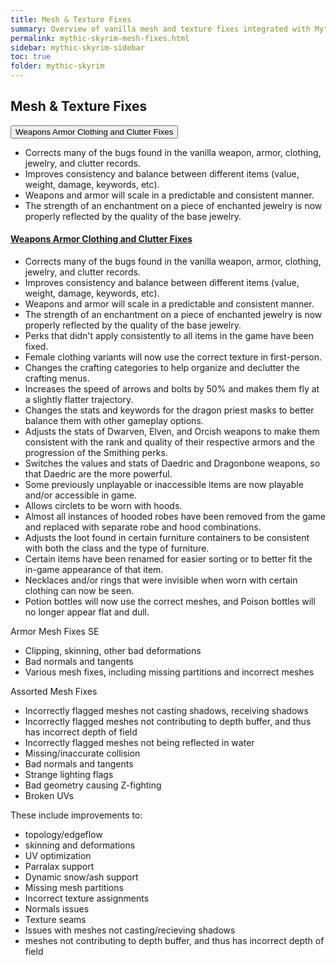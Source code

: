 ```yaml
---
title: Mesh & Texture Fixes
summary: Overview of vanilla mesh and texture fixes integrated with Mythic Skyrim.
permalink: mythic-skyrim-mesh-fixes.html
sidebar: mythic-skyrim-sidebar
toc: true
folder: mythic-skyrim
---
```


## Mesh & Texture Fixes

<button type="button" class="btn btn-info" data-toggle="collapse" data-target="#demo">Weapons Armor Clothing and Clutter Fixes</button>
<div id="demo" class="collapse">
  
  - Corrects many of the bugs found in the vanilla weapon, armor, clothing, jewelry, and clutter records.
  - Improves consistency and balance between different items (value, weight, damage, keywords, etc).
  - Weapons and armor will scale in a predictable and consistent manner.
  - The strength of an enchantment on a piece of enchanted jewelry is now properly reflected by the quality of the base jewelry.
  
</div>

<div class="panel-group">
  <div class="panel panel-default">
    <div class="panel-heading">
      <h4 class="panel-title">
        <a data-toggle="collapse" href="#collapse1">Weapons Armor Clothing and Clutter Fixes</a>
      </h4>
    </div>
    <div id="collapse1" class="panel-collapse collapse">
      <ul class="list-group">
        <li class="list-group-item">Corrects many of the bugs found in the vanilla weapon, armor, clothing, jewelry, and clutter records.</li>
        <li class="list-group-item">Improves consistency and balance between different items (value, weight, damage, keywords, etc).</li>
        <li class="list-group-item">Weapons and armor will scale in a predictable and consistent manner.</li>
        <li class="list-group-item">The strength of an enchantment on a piece of enchanted jewelry is now properly reflected by the quality of the base jewelry.</li>
        <li class="list-group-item">Perks that didn't apply consistently to all items in the game have been fixed.</li>
        <li class="list-group-item">Female clothing variants will now use the correct texture in first-person.</li>
        <li class="list-group-item">Changes the crafting categories to help organize and declutter the crafting menus.</li>
        <li class="list-group-item">Increases the speed of arrows and bolts by 50% and makes them fly at a slightly flatter trajectory.</li>
        <li class="list-group-item">Changes the stats and keywords for the dragon priest masks to better balance them with other gameplay options.</li>
        <li class="list-group-item">Adjusts the stats of Dwarven, Elven, and Orcish weapons to make them consistent with the rank and quality of their respective armors and the progression of the Smithing perks.</li>
        <li class="list-group-item">Switches the values and stats of Daedric and Dragonbone weapons, so that Daedric are the more powerful.</li>
        <li class="list-group-item">Some previously unplayable or inaccessible items are now playable and/or accessible in game.</li>
        <li class="list-group-item">Allows circlets to be worn with hoods.</li>
        <li class="list-group-item">Almost all instances of hooded robes have been removed from the game and replaced with separate robe and hood combinations.</li>
        <li class="list-group-item">Adjusts the loot found in certain furniture containers to be consistent with both the class and the type of furniture.</li>
        <li class="list-group-item">Certain items have been renamed for easier sorting or to better fit the in-game appearance of that item.</li>
        <li class="list-group-item">Necklaces and/or rings that were invisible when worn with certain clothing can now be seen.</li>
        <li class="list-group-item">Potion bottles will now use the correct meshes, and Poison bottles will no longer appear flat and dull.</li>
      </ul>
    </div>
  </div>
</div>


Armor Mesh Fixes SE
- Clipping, skinning, other bad deformations
- Bad normals and tangents
- Various mesh fixes, including missing partitions and incorrect meshes

Assorted Mesh Fixes
- Incorrectly flagged meshes not casting shadows, receiving shadows
- Incorrectly flagged meshes not contributing to depth buffer, and thus has incorrect depth of field
- Incorrectly flagged meshes not being reflected in water
- Missing/inaccurate collision
- Bad normals and tangents
- Strange lighting flags
- Bad geometry causing Z-fighting
- Broken UVs



These include improvements to:
- topology/edgeflow
- skinning and deformations
- UV optimization
- Parralax support
- Dynamic snow/ash support
- Missing mesh partitions
- Incorrect texture assignments
- Normals issues
- Texture seams
- Issues with meshes not casting/recieving shadows
- meshes not contributing to depth buffer, and thus has incorrect depth of field
